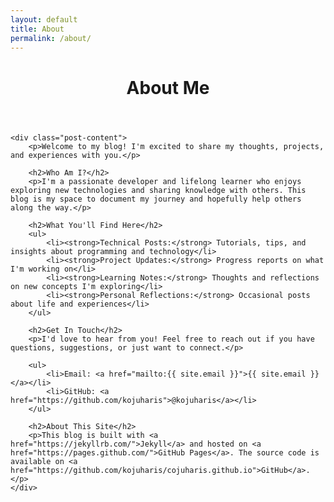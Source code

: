 ```yaml
---
layout: default
title: About
permalink: /about/
---
```


<div class="post">
    <header class="post-header">
        <h1 class="post-title">About Me</h1>
    </header>
    
    <div class="post-content">
        <p>Welcome to my blog! I'm excited to share my thoughts, projects, and experiences with you.</p>
        
        <h2>Who Am I?</h2>
        <p>I'm a passionate developer and lifelong learner who enjoys exploring new technologies and sharing knowledge with others. This blog is my space to document my journey and hopefully help others along the way.</p>
        
        <h2>What You'll Find Here</h2>
        <ul>
            <li><strong>Technical Posts:</strong> Tutorials, tips, and insights about programming and technology</li>
            <li><strong>Project Updates:</strong> Progress reports on what I'm working on</li>
            <li><strong>Learning Notes:</strong> Thoughts and reflections on new concepts I'm exploring</li>
            <li><strong>Personal Reflections:</strong> Occasional posts about life and experiences</li>
        </ul>
        
        <h2>Get In Touch</h2>
        <p>I'd love to hear from you! Feel free to reach out if you have questions, suggestions, or just want to connect.</p>
        
        <ul>
            <li>Email: <a href="mailto:{{ site.email }}">{{ site.email }}</a></li>
            <li>GitHub: <a href="https://github.com/kojuharis">@kojuharis</a></li>
        </ul>
        
        <h2>About This Site</h2>
        <p>This blog is built with <a href="https://jekyllrb.com/">Jekyll</a> and hosted on <a href="https://pages.github.com/">GitHub Pages</a>. The source code is available on <a href="https://github.com/kojuharis/cojuharis.github.io">GitHub</a>.</p>
    </div>
</div>